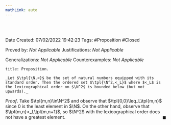 ```yaml
---
mathLink: auto
---
```


<br />
<br />

Date Created: 07/02/2022 19:42:23
Tags: #Proposition #Closed 

Proved by: _Not Applicable_
Justifications: _Not Applicable_

Generalizations: _Not Applicable_
Counterexamples: _Not Applicable_

``` ad-Proposition
title: Proposition.

_Let $\tpl{\N,<}$ be the set of natural numbers equipped with its standard order. Then the ordered set $\tpl{\N^2,<_L}$ where $<_L$ is the lexicographical order on $\N^2$ is bounded below (but not upwards)._

```

_Proof_. Take $\tpl{m,n}\in\N^2$ and observe that $\tpl{0,0}\leq_L\tpl{m,n}$ since $0$ is the least element in $\N$. On the other hand, observe that $\tpl{m,n}<_L\tpl{m,n+1}$, so $\N^2$ with the lexicographical order does not have a greatest element.<span style="float:right;">$\blacksquare$</span>
